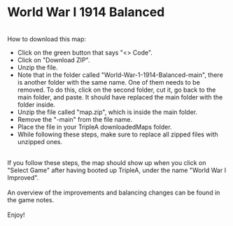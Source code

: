 # World War I 1914 Balanced
<br>How to download this map:
<ul>
<li>Click on the green button that says "<> Code".</li>
<li>Click on "Download ZIP".</li>
<li>Unzip the file.</li>
<li>Note that in the folder called "World-War-1-1914-Balanced-main", there is another folder with the same name. One of them needs to be removed. To do this, click on the second folder, cut it, go back to the main folder, and paste. It should have replaced the main folder with the folder inside.</li> 
<li>Unzip the file called "map.zip", which is inside the main folder.</li>
<li>Remove the "-main" from the file name.</li> 
<li>Place the file in your TripleA downloadedMaps folder.</li>
<li>While following these steps, make sure to replace all zipped files with unzipped ones.</li>
</ul>
<br>If you follow these steps, the map should show up when you click on "Select Game" after having booted up TripleA, under the name "World War I Improved".
<br>
<br>An overview of the improvements and balancing changes can be found in the game notes.
<br>
<br>Enjoy!

